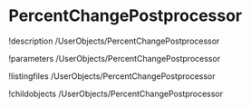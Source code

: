 <!-- MOOSE Documentation Stub: Remove this when content is added. -->

# PercentChangePostprocessor
!description /UserObjects/PercentChangePostprocessor

!parameters /UserObjects/PercentChangePostprocessor

!listingfiles /UserObjects/PercentChangePostprocessor

!childobjects /UserObjects/PercentChangePostprocessor
